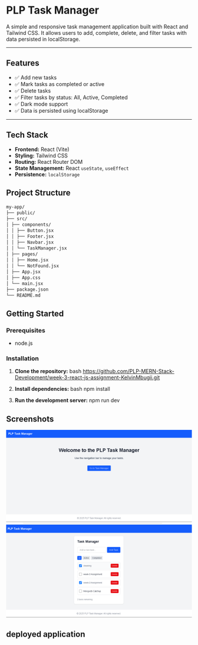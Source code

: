 # PLP Task Manager

A simple and responsive task management application built with React and Tailwind CSS. It allows users to add, complete, delete, and filter tasks with data persisted in localStorage.

---


##  Features

- ✅ Add new tasks
- ✅ Mark tasks as completed or active
- ✅ Delete tasks
- ✅ Filter tasks by status: All, Active, Completed
- ✅ Dark mode support
- ✅ Data is persisted using localStorage

---

 ## Tech Stack

- **Frontend:** React (Vite)
- **Styling:** Tailwind CSS
- **Routing:** React Router DOM
- **State Management:** React `useState`, `useEffect`
- **Persistence:** `localStorage`


## Project Structure

```
my-app/
├── public/
├── src/
│ ├── components/
│ │ ├── Button.jsx
│ │ ├── Footer.jsx
│ │ ├── Navbar.jsx
│ │ └── TaskManager.jsx
│ ├── pages/
│ │ ├── Home.jsx
│ │ └── NotFound.jsx
│ ├── App.jsx
│ ├── App.css
│ └── main.jsx
├── package.json
└── README.md
```

## Getting Started

### Prerequisites

- node.js 

### Installation

1. **Clone the repository:**
bash
https://github.com/PLP-MERN-Stack-Development/week-3-react-js-assignment-KelvinMbugii.git

2. **Install dependencies:**
bash
npm install

3. **Run the development server:**
npm run dev

## Screenshots
![alt text](image.png)
![alt text](image-1.png)


## deployed application
